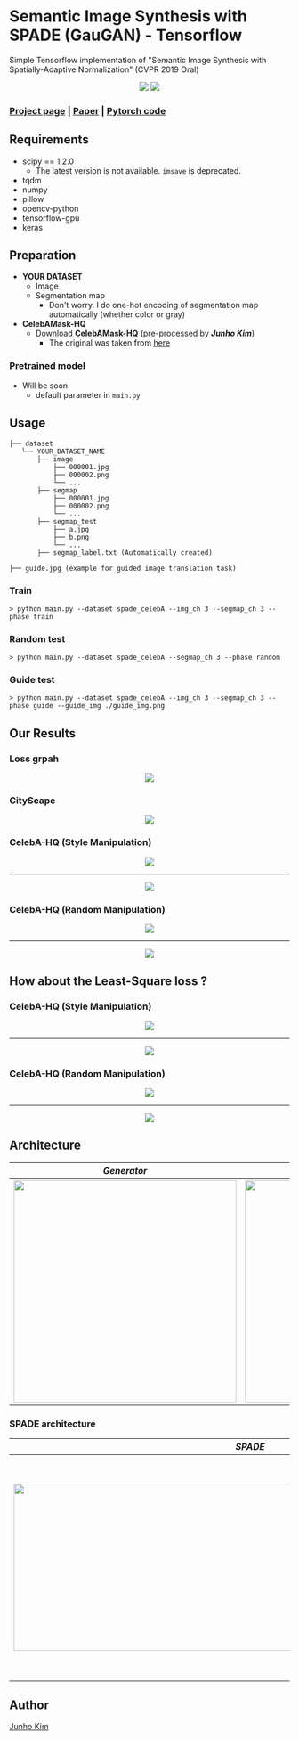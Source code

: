 # Semantic Image Synthesis with SPADE (GauGAN) - Tensorflow

Simple Tensorflow implementation of "Semantic Image Synthesis with Spatially-Adaptive Normalization" (CVPR 2019 Oral)

<div align="center">
  <img src="https://nvlabs.github.io/SPADE/images/treepond.gif">
  <img src="https://nvlabs.github.io/SPADE/images/ocean.gif">
</div>

### [Project page](https://nvlabs.github.io/SPADE/) | [Paper](https://arxiv.org/abs/1903.07291) | [Pytorch code](https://github.com/NVlabs/SPADE)

## Requirements
* scipy == 1.2.0
  * The latest version is not available. `imsave` is deprecated.
* tqdm
* numpy
* pillow
* opencv-python
* tensorflow-gpu
* keras
 
## Preparation
* **YOUR DATASET**
  * Image
  * Segmentation map
    * Don't worry. I do one-hot encoding of segmentation map automatically (whether color or gray)
* **CelebAMask-HQ**
  * Download [**CelebAMask-HQ**](https://drive.google.com/file/d/1ybGz_7uMOjMpAySIA5j3nJSKSwyhSQO0/view?usp=sharing) (pre-processed by ***Junho Kim***)
    * The original was taken from [here](https://github.com/switchablenorms/CelebAMask-HQ)
    
### Pretrained model
* Will be soon
  * default parameter in `main.py`


## Usage
```
├── dataset
   └── YOUR_DATASET_NAME
       ├── image
           ├── 000001.jpg 
           ├── 000002.png
           └── ...
       ├── segmap
           ├── 000001.jpg
           ├── 000002.png
           └── ...
       ├── segmap_test
           ├── a.jpg 
           ├── b.png
           └── ...
       ├── segmap_label.txt (Automatically created) 
       
├── guide.jpg (example for guided image translation task)
```

### Train
```
> python main.py --dataset spade_celebA --img_ch 3 --segmap_ch 3 --phase train 
```

### Random test
```
> python main.py --dataset spade_celebA --segmap_ch 3 --phase random
```

### Guide test
```
> python main.py --dataset spade_celebA --img_ch 3 --segmap_ch 3 --phase guide --guide_img ./guide_img.png
```
  
## Our Results 

### Loss grpah
<div align="center">
  <img src="./assets/loss.png">
</div>

### CityScape
<div align="center">
  <img src="./assets/result_img/cityscape_hinge.png">
</div>

### CelebA-HQ (Style Manipulation)
<div align="center">
  <img src="./assets/result_img/women_hinge.png">
</div>

---

<div align="center">
  <img src="./assets/result_img/men_hinge.png">
</div>


### CelebA-HQ (Random Manipulation)
<div align="center">
  <img src="./assets/result_img/women_random_hinge.png">
</div>

---

<div align="center">
  <img src="./assets/result_img/men_random_hinge.png">
</div>

## How about the Least-Square loss ?
### CelebA-HQ (Style Manipulation)
<div align="center">
  <img src="./assets/result_img/women_lsgan.png">
</div>

---

<div align="center">
  <img src="./assets/result_img/men_lsgan.png">
</div>


### CelebA-HQ (Random Manipulation)
<div align="center">
  <img src="./assets/result_img/women_random_lsgan.png">
</div>

---

<div align="center">
  <img src="./assets/result_img/men_random_lsgan.png">
</div>

## Architecture
*Generator* | *Image Encoder* | *Discriminator* | *All-in-one* |
:---: | :---: | :---: | :---: |
<img src = './assets/generator.png' width = '400px' height = '400px'> | <img src = './assets/image_encoder.png' width = '400px' height = '400px'> | <img src = './assets/discriminator.png' width = '350px' height = '350px'> | <img src = './assets/architecture.png' width = '400px' height = '400px'> |

### SPADE architecture
*SPADE* | *SPADE Residual Block* | 
:---: | :---: |
<img src = './assets/spade.png' width = '850px' height = '300px'> | <img src = './assets/spade_resblock.png' width = '500px' height = '400px'> |

## Author
[Junho Kim](http://bit.ly/jhkim_ai)
